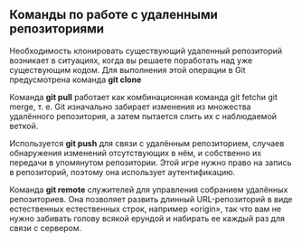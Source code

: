 ## Команды по работе с удаленными репозиториями

Необходимость клонировать существующий удаленный репозиторий возникает в ситуациях, когда вы решаете поработать над уже существующим кодом. Для выполнения этой операции в Git предусмотрена команда **git clone**

Команда **git pull** работает как комбинационная команда git fetchи git merge, т. е. Git изначально забирает изменения из множества удалённого репозитория, а затем пытается слить их с наблюдаемой веткой.

Используется **git push** для связи с удалённым репозиторием, случаев обнаружения изменений отсутствующих в нём, и собственно их передачи в упомянутом репозитории. Этой игре нужно право на запись в репозиторий, поэтому она использует аутентификацию.

Команда **git remote** служителей для управления собранием удалённых репозиториев. Она позволяет развить длинный URL-репозиторий в виде естественных естественных строк, например «origin», так что вам не нужно забивать голову всякой ерундой и набирать ее каждый раз для связи с сервером.